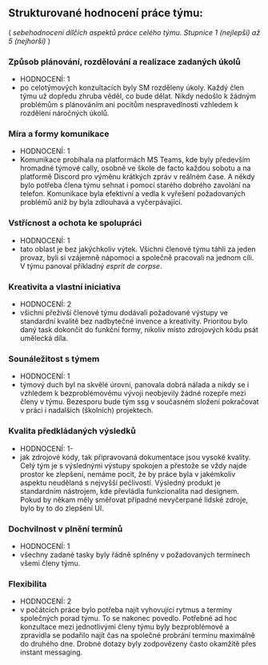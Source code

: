 ## __Strukturované hodnocení práce týmu:__

( _sebehodnocení dílčích aspektů práce celého týmu. Stupnice 1 (nejlepší) až 5 (nejhorší)_ )

### Způsob plánování, rozdělování a realizace zadaných úkolů
  * HODNOCENÍ: 1
  * po celotýmových konzultacích byly SM rozděleny úkoly. Každý člen týmu už dopředu zhruba věděl, co bude dělat. Nikdy nedošlo k žádným problémům s plánováním ani pocitům nespravedlnosti vzhledem k rozdělení náročných úkolů.

### Míra a formy komunikace
  * HODNOCENÍ: 1
  * Komunikace probíhala na platformách MS Teams, kde byly především hromadné týmové cally, osobně ve škole de facto každou sobotu a na platformě Discord pro výměnu krátkých zpráv v reálném čase. A někdy bylo potřeba člena týmu sehnat i pomocí starého dobrého zavolání na telefon. Komunikace byla efektivní a vedla k vyřešení požadovaných problémů aniž by byla zdlouhavá a vyčerpávající.

### Vstřícnost a ochota ke spolupráci
  * HODNOCENÍ: 1
  * tato oblast je bez jakýchkoliv výtek. Všichni členové týmu táhli za jeden provaz, byli si vzájemně nápomoci a společně pracovali na jednom cíli. V týmu panoval příkladný _esprit de corpse_.

### Kreativita a vlastní iniciativa
  * HODNOCENÍ: 2
  * všichni přeživší členové týmu dodávali požadované výstupy ve standardní kvalitě bez nadbytečné invence  a kreativity. Prioritou bylo daný task dokončit do funkční formy, nikoliv místo zdrojových kódu psát umělecká díla.

### Sounáležitost s týmem
  * HODNOCENÍ: 1
  * týmový duch byl na skvělé úrovni, panovala dobrá nálada a nikdy se i vzhledem k bezproblémovému vývoji neobjevily žádné rozepře mezi členy v týmu. Bezesporu bude tým ssg v současném složení pokračovat v práci i nadalších (školních) projektech.

### Kvalita předkládaných výsledků
  * HODNOCENÍ: 1-
  * jak zdrojové kódy, tak připravovaná dokumentace jsou vysoké kvality. Celý tým je s výslednými výstupy spokojen a přestože se vždy najde prostor ke zlepšení, nemáme pocit, že by práce byla v jakémkoliv aspektu neudělaná s nejvyšší pečlivostí. Výsledný produkt je standardním nástrojem, kde převládla funkcionalita nad designem. Pokud by někam měly směřovat případné nevyčerpané lidské zdroje, bylo by to do zlepšení UI. 

### Dochvilnost v plnění termínů
  * HODNOCENÍ: 1
  * všechny zadané tasky byly řádně splněny v požadovaných termínech všemi členy týmu.

### Flexibilita
  * HODNOCENÍ: 2
  * v počátcích práce bylo potřeba najít vyhovující rytmus a termíny společných porad týmu. To se nakonec povedlo. Potřebné ad hoc konzultace mezi jednotlivými členy týmu byly bezproblémové a zpravidla se podařilo najít čas na společné probrání termínu maximálně do druhého dne. Drobné dotazy byly zodpovězeny často okamžitě přes instant messaging.  
